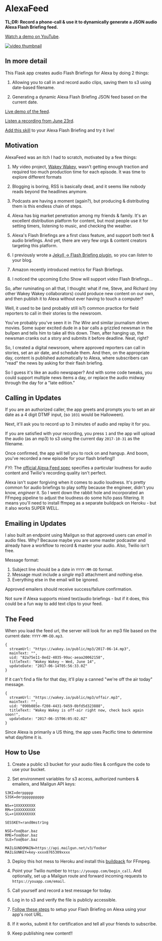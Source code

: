 # AlexaFeed

**TL;DR: Record a phone-call & use it to dynamically generate a JSON audio Alexa Flash Briefing feed.**

[Watch a demo on YouTube](https://youtu.be/SfQLD24O7zY).

[![video thumbnail](https://img.youtube.com/vi/SfQLD24O7zY/mqdefault.jpg)](https://youtu.be/SfQLD24O7zY)

## In more detail

This Flask app creates audio Flash Briefings for Alexa by doing 2 things:

1. Allowing you to call in and record audio clips, saving them to s3 using date-based filename.

2. Generating a dynamic Alexa Flash Briefing JSON feed based on the current date.

[Live demo of the feed](https://wakeyio-alexa.herokuapp.com/).

[Listen a recording from June 23rd](https://www.wakey.io/alexa_audio/2017-06-23.mp3).

[Add this skill](https://www.amazon.com/Neal-Shyam-Wakey/dp/B072LFK83G/ref=sr_1_1?s=digital-skills&ie=UTF8&qid=1497901445&sr=1-1&keywords=wakey+wakey) to your Alexa Flash Briefing and try it live!

## Motivation

AlexaFeed was an itch I had to scratch, motivated by a few things:

1. My video project, [Wakey Wakey](http://wakey.io), wasn't getting enough traction and required too much production time for each episode. It was time to explore different formats

2. Blogging is boring, RSS is basically dead, and it seems like nobody reads beyond the headlines anymore.

3. Podcasts are having a moment (again?), but producing &amp; distributing them is this endless chain of steps.

4. Alexa has big market penetration among my friends & family. It's an excellent distribution platform for content, but most people use it for setting timers, listening to music, and checking the weather.

5. Alexa's Flash Briefings are a first class feature, and support both text & audio briefings. And yet, there are very few orgs & content creators targeting this platform.

6. I previously wrote a [Jekyll -> Flash Briefing plugin](https://gist.github.com/nealrs/e6985003ca56cc6f8c980efbb0d0e670), so you can _listen_ to your blog.

7. Amazon recently introduced metrics for Flash Briefings.

8. I noticed the upcoming Echo Show will support _video_ Flash Briefings...

So, after ruminating on all that, I thought: what if me, Steve, and Richard (my other Wakey Wakey collaborators) could produce new content on our own, and then publish it to Alexa without ever having to touch a computer?

Well, it used to be (and probably still is?) common practice for field reporters to call in their stories to the newsroom.

You've probably you've seen it in _The Wire_ and similar journalism driven movies. Some super excited dude in a bar calls a grizzled newsman in the bullpen and tells him to take all this down. Then, after hanging up, the newsman cranks out a story and submits it before deadline. Neat, right?

So, I created a digital newsroom, where approved reporters can call in stories, set an air date, and schedule them. And  then, on the appropriate day, content is published automatically to Alexa, where subscribers can "read" the news by asking for their flash briefing.

So I guess it's like an audio newspaper? And with some code tweaks, you could support multiple news items a day, or replace the audio midway through the day for a "late edition."


## Calling in Updates

If you are an authorized caller, the app greets and prompts you to set an air date as a 4 digit DTMF input, (so `1031` would be Halloween).

Next, it'll ask you to record up to 3 minutes of audio and replay it for you.

If you are satisfied with your recording, you press `1` and the app will upload the audio (as an mp3) to s3 using the current day `2017-10-31` as the filename.

Once confirmed, the app will tell you to rock on and hangup. And boom, you've recorded a new episode for your flash briefing!!

_FYI_: The [official Alexa Feed spec](https://developer.amazon.com/public/solutions/alexa/alexa-skills-kit/docs/flash-briefing-skill-api-feed-reference) specifies a particular loudness for audio content and Twilio's recording quality isn't perfect.

Alexa isn't super forgiving when it comes to audio loudness. It's pretty common for audio briefings to play softly because the engineer, didn't you know, _engineer_ it. So I went down the rabbit hole and incorporated an FFmpeg pipeline to adjust the loudness do some hi/lo pass filtering. It means you'll need to install ffmpeg as a separate buildpack on Heroku - but it also works SUPER WELL.

## Emailing in Updates

I also built an endpoint using Mailgun so that approved users can _email_ in audio files. Why? Because maybe you are some master podcaster and already have a workflow to record & master your audio. Also, Twilio isn't free.

Message format:

1. Subject line should be a date in `YYYY-MM-DD` format.
2. Message must include a _single_ mp3 attachment and nothing else.
3. Everything else in the email will be ignored.

Approved emailers should receive success/failure confirmation.

Not sure if Alexa supports mixed text/audio briefings - but if it does, this could be a fun way to add text clips to your feed.

## The Feed

When you load the feed url, the server will look for an mp3 file based on the current date: `YYYY-MM-DD.mp3`.

```
{
  streamUrl: "https://wakey.io/public/mp3/2017-06-14.mp3",
  mainText: "",
  uid: "82a75e11-8ed2-4035-99ac-aeaa20062158",
  titleText: "Wakey Wakey ~ Wed, June 14",
  updateDate: "2017-06-14T05:56:33.0Z"
}
```

If it can't find a file for that day, it'll play a canned "we're off the air today" message.

```
{
  streamUrl: "https://wakey.io/public/mp3/offair.mp3",
  mainText: "",
  uid: "090b085e-f208-4431-9459-0bfd5d323888",
  titleText: "Wakey Wakey is off-air right now, check back again soon!",
  updateDate: "2017-06-15T06:05:02.0Z"
}
```

Since Alexa is primarily a US thing, the app uses Pacific time to determine what day/time it is.

## How to Use

1. Create a public s3 bucket for your audio files & configure the code to use your bucket.

2. Set environment variables for s3 access, authorized numbers & emailers, and Mailgun API keys:

```
S3KI=derppppp
S3SK=derpppppppppp

NS=+1XXXXXXXXX
RM=+1XXXXXXXXX
SL=+1XXXXXXXXX

SESSKEY=rand0mstr1ng

NSE=foo@bar.baz
RME=foo@bar.baz
SLE=foo@bar.baz

MAILGUNDOMAIN=https://api.mailgun.net/v3/foobar
MAILGUNKEY=key-xxxx8765309xxxx
```

3. Deploy this hot mess to Heroku and install this [buildpack](https://github.com/jonathanong/heroku-buildpack-ffmpeg-latest) for FFmpeg.

4. Point your Twilio number to `https://youapp.com/begin_call`. And optionally, set up a Mailgun route and forward incoming requests to `https://youapp.com/email`.

5. Call yourself and record a test message for today.

6. Log in to s3 and verify the file is publicly accessible.

7. [Follow these steps]( https://developer.amazon.com/public/solutions/alexa/alexa-skills-kit/docs/steps-to-create-a-flash-briefing-skill) to setup your Flash Briefing on Alexa using your app's root URL.

8. If it works, submit it for certification and tell all your friends to subscribe.

9. Keep publishing new content!!
